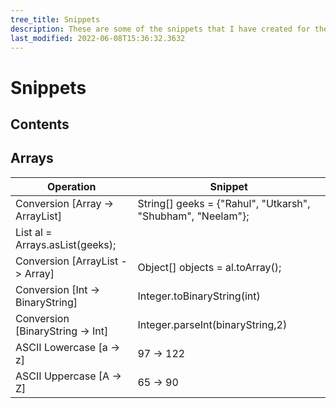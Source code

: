 ```yaml
---
tree_title: Snippets
description: These are some of the snippets that I have created for the quick overview.
last_modified: 2022-06-08T15:36:32.3632
---
```


# Snippets

## Contents

## Arrays
| Operation | Snippet |
| --- | --- |
| Conversion [Array → ArrayList] | String[] geeks = {"Rahul", "Utkarsh", "Shubham", "Neelam"};
List al = Arrays.asList(geeks); |
| Conversion [ArrayList -> Array] | Object[] objects = al.toArray(); |
| Conversion [Int → BinaryString] | Integer.toBinaryString(int) |
| Conversion [BinaryString → Int] | Integer.parseInt(binaryString,2) |
| ASCII Lowercase [a → z] | 97 → 122 |
| ASCII Uppercase [A → Z] | 65 → 90 |

